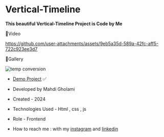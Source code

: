 # Vertical-Timeline

**This beautiful Vertical-Timeline Project is Code by Me**

🎥Video

https://github.com/user-attachments/assets/9eb5a35d-589a-42fc-aff5-722c923ee3d7


📸Gallery

![temp conversion](https://github.com/user-attachments/assets/f3408355-b813-444e-81e2-b92dd8b297a9)


- [Demo Project](https://mhdigholami.github.io/Vertical-Timeline/) ✅

- Developed by Mahdi Gholami

- Created - 2024

- Technologies Used - Html , css , js

- Role - Frontend

- How to reach me : with my [instagram](https://www.instagram.com/mahdi_gholami_web) and [linkedin](https://www.linkedin.com/in/mahdi-gholami-developer)
